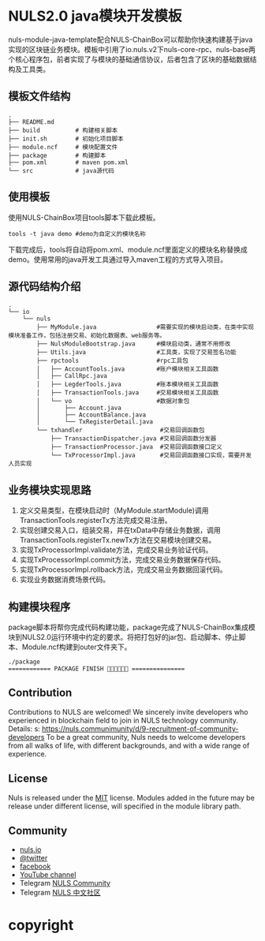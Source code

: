 # NULS2.0 java模块开发模板
nuls-module-java-template配合NULS-ChainBox可以帮助你快速构建基于java实现的区块链业务模块。模板中引用了io.nuls.v2下nuls-core-rpc、nuls-base两个核心程序包，前者实现了与模块的基础通信协议，后者包含了区块的基础数据结构及工具类。
## 模板文件结构

```
.
├── README.md   
├── build          # 构建相关脚本   
├── init.sh        # 初始化项目脚本
├── module.ncf     # 模块配置文件
├── package        # 构建脚本
├── pom.xml        # maven pom.xml
└── src            # java源代码
```
## 使用模板
使用NULS-ChainBox项目tools脚本下载此模板。

```
tools -t java demo #demo为自定义的模块名称
```
下载完成后，tools将自动将pom.xml、module.ncf里面定义的模块名称替换成demo。使用常用的java开发工具通过导入maven工程的方式导入项目。

## 源代码结构介绍

```
.
└── io
    └── nuls
        ├── MyModule.java                 #需要实现的模块启动类，在类中实现模块准备工作，包括注册交易、初始化数据表、web服务等。
        ├── NulsModuleBootstrap.java      #模块启动类，通常不用修改
        ├── Utils.java                    #工具类，实现了交易签名功能
        ├── rpctools                      #rpc工具包
        │   ├── AccountTools.java         #账户模块相关工具函数
        │   ├── CallRpc.java              
        │   ├── LegderTools.java          #账本模块相关工具函数
        │   ├── TransactionTools.java     #交易模块相关工具函数 
        │   └── vo                        #数据对象包     
        │       ├── Account.java
        │       ├── AccountBalance.java
        │       └── TxRegisterDetail.java
        └── txhandler                      #交易回调函数包
            ├── TransactionDispatcher.java #交易回调函数分发器
            ├── TransactionProcessor.java  #交易回调函数接口定义 
            └── TxProcessorImpl.java       #交易回调函数接口实现，需要开发人员实现
```
## 业务模块实现思路
1. 定义交易类型，在模块启动时（MyModule.startModule)调用TransactionTools.registerTx方法完成交易注册。
2. 实现创建交易入口，组装交易，并在txData中存储业务数据，调用TransactionTools.registerTx.newTx方法在交易模块创建交易。
3. 实现TxProcessorImpl.validate方法，完成交易业务验证代码。
4. 实现TxProcessorImpl.commit方法，完成交易业务数据保存代码。
5. 实现TxProcessorImpl.rollback方法，完成交易业务数据回滚代码。
6. 实现业务数据消费场景代码。

## 构建模块程序
package脚本将帮你完成代码构建功能，package完成了NULS-ChainBox集成模块到NULS2.0运行环境中约定的要求。将把打包好的jar包、启动脚本、停止脚本、Module.ncf构建到outer文件夹下。

```
./package
============ PACKAGE FINISH 🍺🍺🍺🎉🎉🎉 ===============
```
## Contribution

Contributions to NULS are welcomed! We sincerely invite developers who experienced in blockchain field to join in NULS technology community. Details: s: https://nuls.communimunity/d/9-recruitment-of-community-developers To be a great community, Nuls needs to welcome developers from all walks of life, with different backgrounds, and with a wide range of experience.

## License

Nuls is released under the [MIT](http://opensource.org/licenses/MIT) license.
Modules added in the future may be release under different license, will specified in the module library path.

## Community

- [nuls.io](https://nuls.io/)
- [@twitter](https://twitter.com/nulsservice)
- [facebook](https://www.facebook.com/nulscommunity/)
- [YouTube channel](https://www.youtube.com/channel/UC8FkLeF4QW6Undm4B3InN1Q?view_as=subscriber)
- Telegram [NULS Community](https://t.me/Nulsio)
- Telegram [NULS 中文社区](https://t.me/Nulscn)

####  
# copyright
